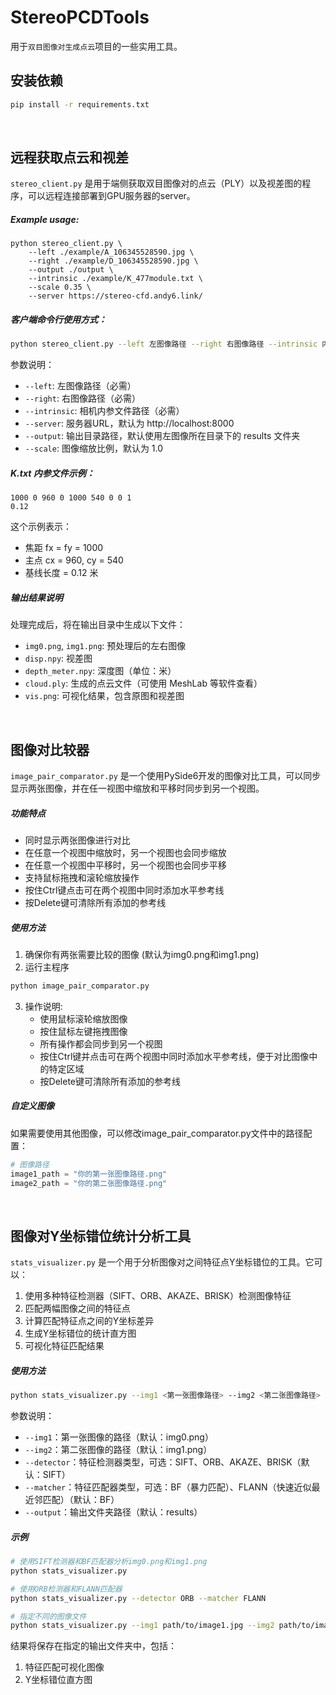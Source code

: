 # StereoPCDTools
用于`双目图像对生成点云`项目的一些实用工具。


## 安装依赖

```bash
pip install -r requirements.txt
```
<br>


## 远程获取点云和视差
`stereo_client.py` 是用于端侧获取双目图像对的点云（PLY）以及视差图的程序，可以远程连接部署到GPU服务器的server。

##### Example usage:
```
python stereo_client.py \
    --left ./example/A_106345528590.jpg \
    --right ./example/D_106345528590.jpg \
    --output ./output \
    --intrinsic ./example/K_477module.txt \
    --scale 0.35 \
    --server https://stereo-cfd.andy6.link/
```

##### 客户端命令行使用方式：
```bash
python stereo_client.py --left 左图像路径 --right 右图像路径 --intrinsic 内参文件路径 [--server 服务器URL] [--output 输出目录] [--scale 缩放比例]
```

参数说明：
- `--left`: 左图像路径（必需）
- `--right`: 右图像路径（必需）
- `--intrinsic`: 相机内参文件路径（必需）
- `--server`: 服务器URL，默认为 http://localhost:8000
- `--output`: 输出目录路径，默认使用左图像所在目录下的 results 文件夹
- `--scale`: 图像缩放比例，默认为 1.0


##### K.txt 内参文件示例：
```
1000 0 960 0 1000 540 0 0 1
0.12
```
这个示例表示：
- 焦距 fx = fy = 1000
- 主点 cx = 960, cy = 540
- 基线长度 = 0.12 米

##### 输出结果说明
处理完成后，将在输出目录中生成以下文件：
- `img0.png`, `img1.png`: 预处理后的左右图像
- `disp.npy`: 视差图
- `depth_meter.npy`: 深度图（单位：米）
- `cloud.ply`: 生成的点云文件（可使用 MeshLab 等软件查看）
- `vis.png`: 可视化结果，包含原图和视差图 
<br>


## 图像对比较器
`image_pair_comparator.py` 是一个使用PySide6开发的图像对比工具，可以同步显示两张图像，并在任一视图中缩放和平移时同步到另一个视图。

##### 功能特点

- 同时显示两张图像进行对比
- 在任意一个视图中缩放时，另一个视图也会同步缩放
- 在任意一个视图中平移时，另一个视图也会同步平移
- 支持鼠标拖拽和滚轮缩放操作
- 按住Ctrl键点击可在两个视图中同时添加水平参考线
- 按Delete键可清除所有添加的参考线


##### 使用方法

1. 确保你有两张需要比较的图像 (默认为img0.png和img1.png)
2. 运行主程序
```bash
python image_pair_comparator.py
```
3. 操作说明:
   - 使用鼠标滚轮缩放图像
   - 按住鼠标左键拖拽图像
   - 所有操作都会同步到另一个视图
   - 按住Ctrl键并点击可在两个视图中同时添加水平参考线，便于对比图像中的特定区域
   - 按Delete键可清除所有添加的参考线

##### 自定义图像

如果需要使用其他图像，可以修改image_pair_comparator.py文件中的路径配置：

```python
# 图像路径
image1_path = "你的第一张图像路径.png"
image2_path = "你的第二张图像路径.png"
```
<br>


## 图像对Y坐标错位统计分析工具

`stats_visualizer.py` 是一个用于分析图像对之间特征点Y坐标错位的工具。它可以：

1. 使用多种特征检测器（SIFT、ORB、AKAZE、BRISK）检测图像特征
2. 匹配两幅图像之间的特征点
3. 计算匹配特征点之间的Y坐标差异
4. 生成Y坐标错位的统计直方图
5. 可视化特征匹配结果

##### 使用方法

```bash
python stats_visualizer.py --img1 <第一张图像路径> --img2 <第二张图像路径> --detector <特征检测器> --matcher <匹配器> --output <输出文件夹>
```

参数说明：
- `--img1`：第一张图像的路径（默认：img0.png）
- `--img2`：第二张图像的路径（默认：img1.png）
- `--detector`：特征检测器类型，可选：SIFT、ORB、AKAZE、BRISK（默认：SIFT）
- `--matcher`：特征匹配器类型，可选：BF（暴力匹配）、FLANN（快速近似最近邻匹配）（默认：BF）
- `--output`：输出文件夹路径（默认：results）

##### 示例

```bash
# 使用SIFT检测器和BF匹配器分析img0.png和img1.png
python stats_visualizer.py

# 使用ORB检测器和FLANN匹配器
python stats_visualizer.py --detector ORB --matcher FLANN

# 指定不同的图像文件
python stats_visualizer.py --img1 path/to/image1.jpg --img2 path/to/image2.jpg
```

结果将保存在指定的输出文件夹中，包括：
1. 特征匹配可视化图像
2. Y坐标错位直方图 
